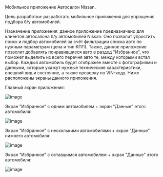 Мобильное приложение Автосалон Nissan.

Цель разработки: разработать мобильное приложения для упрощения подбора б/у автомобилей.

Назначение приложения: данное приложение предназначено для клиентов автосалона б/у автомобилей Nissan. Оно позволит упростить поиск и подбор автомобилей за счёт фильтрации списка авто по нужным параметрам (цена и тип КПП). Также, данное приложение позволит добавлять понравившиеся авто в раздед "Избранное", что поможет выделить из всего перечня авто те, между которыми встал выбор. Каждый автомобиль будет отображён вместе с фотографиями и данными, которые укажут нужные технические характеристики, внешний вид и состояние, а также проверку по VIN-коду. Ниже расположены экраны данного приложения.

Главный экран приложения:


![image](https://user-images.githubusercontent.com/93865351/195086462-dc61810a-49cb-4d34-9511-80aff501ef10.png)


Экран "Избранное" с одним автомобилем + экран "Данные" этого автомобиля:


![image](https://user-images.githubusercontent.com/93865351/195087045-205e175d-c11d-4991-8123-3ed04e957250.png)


Экран "Избранное" с несколькими автомобилями + экран "Данные" нижнего автомобиля:


![image](https://user-images.githubusercontent.com/93865351/195087494-a0f0fc99-44c2-4688-a118-72e2a06936d7.png)


Экран "Избранное" с оставшимся автомобилем + экран "Данные" этого автомобиля:


![image](https://user-images.githubusercontent.com/93865351/195087686-952a2c1a-9c40-47db-a796-083d321e105f.png)
